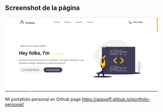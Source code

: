 ## Screenshot de la página
![](../screenshot.PNG)


Mi portafolio personal en Github page
https://appyeff.github.io/portfolio-personal/
